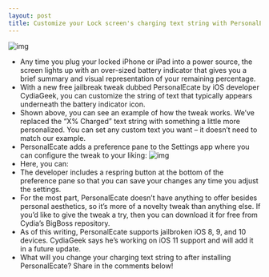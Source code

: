 ```yaml
---
layout: post
title: Customize your Lock screen's charging text string with PersonalEcate
---
```

![img](http://media.idownloadblog.com/wp-content/uploads/2018/02/PersonalEcate.jpeg)
* Any time you plug your locked iPhone or iPad into a power source, the screen lights up with an over-sized battery indicator that gives you a brief summary and visual representation of your remaining percentage.
* With a new free jailbreak tweak dubbed PersonalEcate by iOS developer CydiaGeek, you can customize the string of text that typically appears underneath the battery indicator icon.
* Shown above, you can see an example of how the tweak works. We’ve replaced the “X% Charged” text string with something a little more personalized. You can set any custom text you want – it doesn’t need to match our example.
* PersonalEcate adds a preference pane to the Settings app where you can configure the tweak to your liking:
![img](http://media.idownloadblog.com/wp-content/uploads/2018/02/PersonalEcate-Prefs.jpg)
* Here, you can:
* The developer includes a respring button at the bottom of the preference pane so that you can save your changes any time you adjust the settings.
* For the most part, PersonalEcate doesn’t have anything to offer besides personal aesthetics, so it’s more of a novelty tweak than anything else. If you’d like to give the tweak a try, then you can download it for free from Cydia’s BigBoss repository.
* As of this writing, PersonalEcate supports jailbroken iOS 8, 9, and 10 devices. CydiaGeek says he’s working on iOS 11 support and will add it in a future update.
* What will you change your charging text string to after installing PersonalEcate? Share in the comments below!

